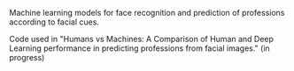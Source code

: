 Machine learning models for face recognition and prediction of professions according to facial cues. 

Code used in "Humans vs Machines: A Comparison of Human and Deep Learning performance in predicting professions from facial images." (in progress) 



